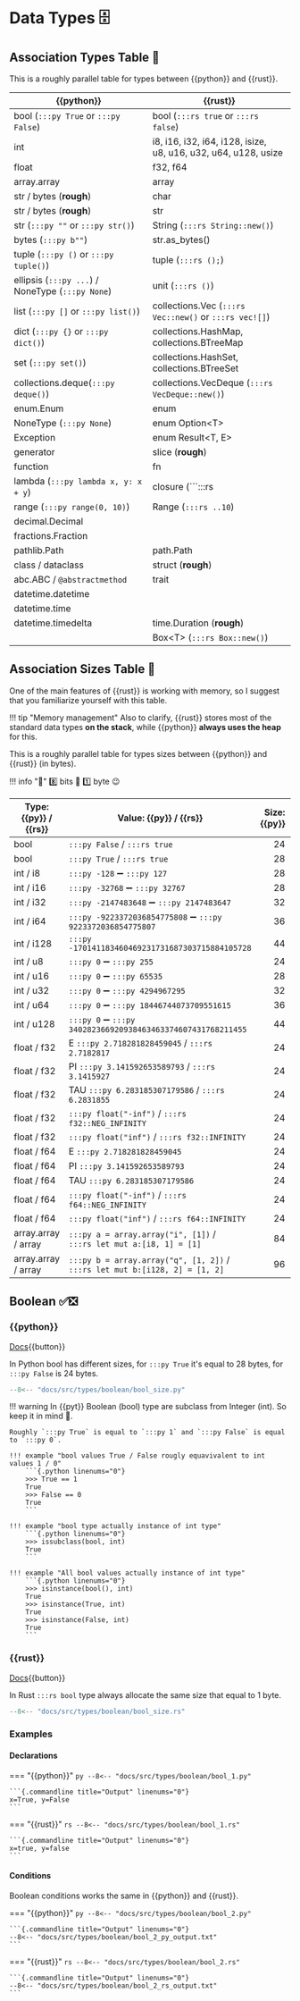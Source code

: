 # Data Types 🗄️

## Association Types Table 📖

This is a roughly parallel table for types between {{python}} and {{rust}}.

| {{python}}                                       | {{rust}}                                                        |
|--------------------------------------------------|-----------------------------------------------------------------|
| bool (`:::py True` or `:::py False`)             | bool (`:::rs true` or `:::rs false`)                            |
| int                                              | i8, i16, i32, i64, i128, isize,<br/> u8, u16, u32, u64, u128, usize |
| float                                            | f32, f64                                                        |
| array.array                                      | array                                                           |
| str / bytes (**rough**)                          | char                                                            |
| str / bytes (**rough**)                          | str                                                             |
| str (`:::py ""` or `:::py str()`)                | String (`:::rs String::new()`)                                  |
| bytes (`:::py b""`)                              | str.as_bytes()                                                  |
| tuple (`:::py ()` or `:::py tuple()`)            | tuple (`:::rs ();`)                                             |
| ellipsis (`:::py ...`) / NoneType (`:::py None`) | unit (`:::rs ()`)                                               |
| list (`:::py []` or `:::py list()`)              | collections.Vec (`:::rs Vec::new()` or `:::rs vec![]`)          |
| dict (`:::py {}` or `:::py dict()`)              | collections.HashMap, collections.BTreeMap                       |
| set (`:::py set()`)                              | collections.HashSet, collections.BTreeSet                       |
| collections.deque(`:::py deque()`)               | collections.VecDeque (`:::rs VecDeque::new()`)                  |
| enum.Enum                                        | enum                                                            |
| NoneType (`:::py None`)                          | enum Option&lt;T&gt;                                            |
| Exception                                        | enum Result&lt;T, E&gt;                                         |
| generator                                        | slice (**rough**)                                               |
| function                                         | fn                                                              |
| lambda (`:::py lambda x, y: x + y`)              | closure (```:::rs |x, y| x + y```)                              |
| range (`:::py range(0, 10)`)                     | Range (`:::rs ..10`)                                            |
| decimal.Decimal                                  |                                                                 |
| fractions.Fraction                               |                                                                 |
| pathlib.Path                                     | path.Path                                                       |
| class / dataclass                                | struct (**rough**)                                              |
| abc.ABC / `@abstractmethod`                      | trait                                                           |
| datetime.datetime                                |                                                                 |
| datetime.time                                    |                                                                 |
| datetime.timedelta                               | time.Duration (**rough**)                                       |
|                                                  | Box&lt;T&gt; (`:::rs Box::new()`)                               |

## Association Sizes Table 💾
One of the main features of {{rust}} is working with memory, so I suggest that you familiarize yourself with this table.

!!! tip "Memory management"
    Also to clarify, {{rust}} stores most of the standard data types **on the stack**, while {{python}} **always uses the heap** for this.

This is a roughly parallel table for types sizes between {{python}} and {{rust}} (in bytes).

!!! info "💾"
    8️⃣ bits 🟰 1️⃣ byte 😉

| Type: {{py}} / {{rs}} | Value: {{py}} / {{rs}}                                                           | Size: {{py}} | {{rs}} |
|-----------------------|----------------------------------------------------------------------------------|-------------:|:-------|
| bool                  | `:::py False` / `:::rs true`                                                     |           24 | 1      |
| bool                  | `:::py True` / `:::rs true`                                                      |           28 | 1      |
| int / i8              | `:::py -128` ➖ `:::py 127`                                                       |           28 | 1      |
| int / i16             | `:::py -32768` ➖ `:::py 32767`                                                   |           28 | 2      |
| int / i32             | `:::py -2147483648` ➖ `:::py 2147483647`                                         |           32 | 4      |
| int / i64             | `:::py -9223372036854775808` ➖ `:::py 9223372036854775807`                       |           36 | 8      |
| int / i128            | `:::py -170141183460469231731687303715884105728`                                 |           44 | 16     |
| int / u8              | `:::py 0` ➖ `:::py 255`                                                          |           24 | 1      |
| int / u16             | `:::py 0` ➖ `:::py 65535`                                                        |           28 | 2      |
| int / u32             | `:::py 0` ➖ `:::py 4294967295`                                                   |           32 | 4      |
| int / u64             | `:::py 0` ➖ `:::py 18446744073709551615`                                         |           36 | 8      |
| int / u128            | `:::py 0` ➖ `:::py 340282366920938463463374607431768211455`                      |           44 | 16     |
| float / f32           | E `:::py 2.718281828459045` / `:::rs 2.7182817`                                  |           24 | 4      |
| float / f32           | PI `:::py 3.141592653589793` / `:::rs 3.1415927`                                 |           24 | 4      |
| float / f32           | TAU `:::py 6.283185307179586` / `:::rs 6.2831855`                                |           24 | 4      |
| float / f32           | `:::py float("-inf")` / `:::rs f32::NEG_INFINITY`                                |           24 | 4      |
| float / f32           | `:::py float("inf")` / `:::rs f32::INFINITY`                                     |           24 | 4      |
| float / f64           | E `:::py 2.718281828459045`                                                      |           24 | 8      |
| float / f64           | PI `:::py 3.141592653589793`                                                     |           24 | 8      |
| float / f64           | TAU `:::py 6.283185307179586`                                                    |           24 | 8      |
| float / f64           | `:::py float("-inf")` / `:::rs f64::NEG_INFINITY`                                |           24 | 8      |
| float / f64           | `:::py float("inf")` / `:::rs f64::INFINITY`                                     |           24 | 8      |
| array.array / array   | `:::py a = array.array("i", [1])` /<br/> `:::rs let mut a:[i8, 1] = [1]`         |           84 | 1      |
| array.array / array   | `:::py b = array.array("q", [1, 2])` /<br/> `:::rs let mut b:[i128, 2] = [1, 2]` |           96 | 32     |


## Boolean ✅❎

### {{python}}
[Docs](https://docs.python.org/3/library/stdtypes.html#boolean-values){{button}}

In Python bool has different sizes, for `:::py True` it's equal to 28 bytes, for `:::py False` is 24 bytes.

```py
--8<-- "docs/src/types/boolean/bool_size.py"
```

!!! warning
    In {{pyt}} Boolean (bool) type are subclass from Integer (int).
    So keep it in mind 🤯.
    
    Roughly `:::py True` is equal to `:::py 1` and `:::py False` is equal to `:::py 0`. 

    !!! example "bool values True / False rougly equavivalent to int values 1 / 0"
        ```{.python linenums="0"}
        >>> True == 1
        True
        >>> False == 0
        True
        ```

    !!! example "bool type actually instance of int type"
        ```{.python linenums="0"}
        >>> issubclass(bool, int)
        True
        ```

    !!! example "All bool values actually instance of int type"
        ```{.python linenums="0"}
        >>> isinstance(bool(), int)
        True
        >>> isinstance(True, int)
        True
        >>> isinstance(False, int)
        True
        ```

### {{rust}}
[Docs](https://doc.rust-lang.org/std/primitive.bool.html){{button}}

In Rust `:::rs bool` type always allocate the same size that equal to 1 byte.

```rs
--8<-- "docs/src/types/boolean/bool_size.rs"
```


### Examples

#### Declarations

=== "{{python}}"
    ```py
    --8<-- "docs/src/types/boolean/bool_1.py"
    ```

    ```{.commandline title="Output" linenums="0"}
    x=True, y=False
    ```

=== "{{rust}}"
    ```rs
    --8<-- "docs/src/types/boolean/bool_1.rs"
    ```

    ```{.commandline title="Output" linenums="0"}
    x=true, y=false
    ```

#### Conditions
Boolean conditions works the same in {{python}} and {{rust}}.

=== "{{python}}"
    ```py
    --8<-- "docs/src/types/boolean/bool_2.py"
    ```

    ```{.commandline title="Output" linenums="0"}
    --8<-- "docs/src/types/boolean/bool_2_py_output.txt"
    ```

=== "{{rust}}"
    ```rs
    --8<-- "docs/src/types/boolean/bool_2.rs"
    ```

    ```{.commandline title="Output" linenums="0"}
    --8<-- "docs/src/types/boolean/bool_2_rs_output.txt"
    ```


[//]: # (## Integer 🔟)

[//]: # (### {{python}})


[//]: # (## Float 🔢)